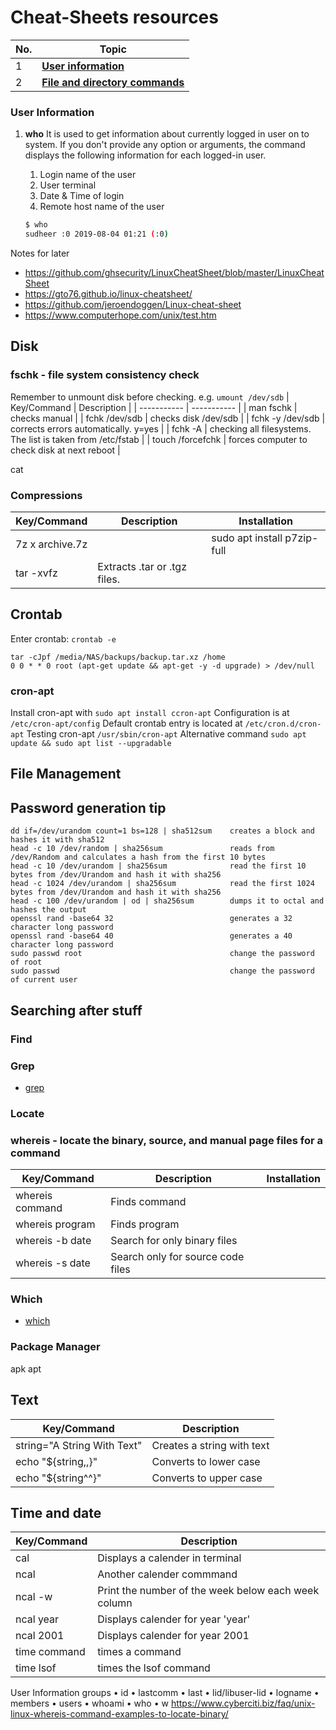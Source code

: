 # Cheat-Sheets resources

| No. | Topic                                                                   |
| --- | ----------------------------------------------------------------------- |
| 1 | [**User information**](#user-information)                               |
| 2 | [**File and directory commands**](#file-and-directory-commands)         |

### User Information

1. **who** It is used to get information about currently logged in user on to system. If you don't provide any option or arguments, the command displays the following information for each logged-in user.

    1. Login name of the user
    2. User terminal
    3. Date & Time of login
    4. Remote host name of the user

   ```bash
   $ who
   sudheer :0 2019-08-04 01:21 (:0)
   ```

Notes for later 
- https://github.com/ghsecurity/LinuxCheatSheet/blob/master/LinuxCheatSheet
- https://gto76.github.io/linux-cheatsheet/
- https://github.com/jeroendoggen/Linux-cheat-sheet
- https://www.computerhope.com/unix/test.htm

## Disk

### fschk - file system consistency check
Remember to unmount disk before checking. e.g. `umount /dev/sdb`
| Key/Command | Description |
| ----------- | ----------- |
| man fschk | checks manual |
| fchk /dev/sdb | checks disk /dev/sdb |
| fchk -y /dev/sdb | corrects errors automatically. y=yes |
| fchk -A | checking all filesystems. The list is taken from /etc/fstab |
| touch /forcefchk | forces computer to check disk at next reboot |

cat

### Compressions
| Key/Command | Description | Installation |
| ----------- | ----------- |------------  |
| 7z x archive.7z | | sudo apt install p7zip-full|
| tar -xvfz |Extracts .tar or .tgz files.||

## Crontab
Enter crontab: `crontab -e`

````
tar -cJpf /media/NAS/backups/backup.tar.xz /home
0 0 * * 0 root (apt-get update && apt-get -y -d upgrade) > /dev/null
````
 ### cron-apt
 Install cron-apt with `sudo apt install ccron-apt`
 Configuration is at `/etc/cron-apt/config`
 Default crontab entry is located at `/etc/cron.d/cron-apt`
 Testing cron-apt `/usr/sbin/cron-apt`
 Alternative command `sudo apt update && sudo apt list --upgradable`

## File Management

## Password generation tip
````
dd if=/dev/urandom count=1 bs=128 | sha512sum    creates a block and hashes it with sha512
head -c 10 /dev/random | sha256sum               reads from /dev/Random and calculates a hash from the first 10 bytes
head -c 10 /dev/urandom | sha256sum              read the first 10 bytes from /dev/Urandom and hash it with sha256
head -c 1024 /dev/urandom | sha256sum            read the first 1024 bytes from /dev/Urandom and hash it with sha256
head -c 100 /dev/urandom | od | sha256sum        dumps it to octal and hashes the output
openssl rand -base64 32                          generates a 32 character long password
openssl rand -base64 40                          generates a 40 character long password
sudo passwd root                                 change the password of root
sudo passwd                                      change the password of current user
````

## Searching after stuff

### Find
### Grep
- [grep](https://www.cyberciti.biz/faq/howto-use-grep-command-in-linux-unix/%20)

### Locate
### whereis - locate the binary, source, and manual page files for a command
| Key/Command | Description | Installation |
| ----------- | ----------- |------------  |
| whereis command | Finds command |
| whereis program | Finds program |
| whereis -b date | Search for only binary files |
| whereis -s date | Search only for source code files |

### Which
- [which](https://www.cyberciti.biz/faq/unix-linux-which-command-examples-syntax-to-locate-programs/%20)

### Package Manager
apk
apt

## Text
| Key/Command | Description |
| ----------- | ----------- |
| string="A String With Text" | Creates a string with text |
| echo "${string,,}" | Converts to lower case |
| echo "${string^^}" | Converts to upper case |

## Time and date
| Key/Command | Description |
| ----------- | ----------- |
| cal | Displays a calender in terminal |
| ncal | Another calender commmand
| ncal -w | Print the number of the week below each week column |
| ncal year | Displays calender for year 'year' |
| ncal 2001 | Displays calender for year 2001 |
| time command | times a command
| time lsof | times the lsof command |

User Information	groups • id • lastcomm • last • lid/libuser-lid • logname • members • users • whoami • who • w
 https://www.cyberciti.biz/faq/unix-linux-whereis-command-examples-to-locate-binary/
 
 

